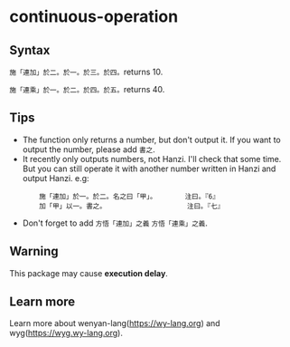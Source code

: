 # continuous-operation
## Syntax
```施「連加」於二。於一。於三。於四。```returns 10.

```施「連乘」於一。於二。於四。於五。```returns 40.
## Tips
- The function only returns a number, but don't output it. If you want to output the number, please add `書之`.
- It recently only outputs numbers, not Hanzi. I'll check that some time. But you can still operate it with another number written in Hanzi and output Hanzi. e.g:
  ``` 
      施「連加」於一。於二。名之曰「甲」。       注曰。『6』
      加「甲」以一。書之。                    注曰。『七』
  ```
- Don't forget to add ```方悟「連加」之義``` ```方悟「連乘」之義```.
## Warning
This package may cause __execution delay__.
## Learn more
Learn more about wenyan-lang(https://wy-lang.org) and wyg(https://wyg.wy-lang.org).
